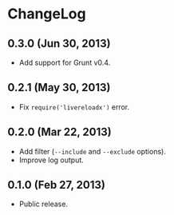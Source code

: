 ChangeLog
=========

0.3.0 (Jun 30, 2013)
--------------------

* Add support for Grunt v0.4.


0.2.1 (May 30, 2013)
--------------------

* Fix `require('livereloadx')` error.


0.2.0 (Mar 22, 2013)
--------------------

* Add filter (`--include` and `--exclude` options).
* Improve log output.


0.1.0 (Feb 27, 2013)
--------------------

* Public release.
